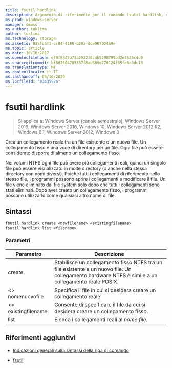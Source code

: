 ```yaml
---
title: fsutil hardlink
description: Argomento di riferimento per il comando fsutil hardlink, che consente di creare un collegamento reale tra un file esistente e un nuovo file.
ms.prod: windows-server
manager: dmoss
ms.author: toklima
author: toklima
ms.technology: storage
ms.assetid: 835fc6f1-cc84-4189-b29a-dde90792469e
ms.topic: article
ms.date: 10/16/2017
ms.openlocfilehash: ef0f8347a73a2522f6c4b9298799ad2e3536c4c9
ms.sourcegitcommit: bf887504703337f8ad685d778124f65fe8c3dc13
ms.translationtype: MT
ms.contentlocale: it-IT
ms.lasthandoff: 05/16/2020
ms.locfileid: "83435926"
---
```

# <a name="fsutil-hardlink"></a>fsutil hardlink

> Si applica a: Windows Server (canale semestrale), Windows Server 2019, Windows Server 2016, Windows 10, Windows Server 2012 R2, Windows 8.1, Windows Server 2012, Windows 8

Crea un collegamento reale tra un file esistente e un nuovo file. Un collegamento fisso è una voce di directory per un file. Ogni file può essere considerato disporre di almeno un collegamento fisso.

Nei volumi NTFS ogni file può avere più collegamenti reali, quindi un singolo file può essere visualizzato in molte directory (o anche nella stessa directory con nomi diversi). Poiché tutti i collegamenti di riferimento nello stesso file, i programmi possono aprire i collegamenti e modificare il file. Un file viene eliminato dal file system solo dopo che tutti i collegamenti sono stati eliminati. Dopo aver creato un collegamento fisso, i programmi possono utilizzarlo come qualsiasi altro nome di file.

## <a name="syntax"></a>Sintassi

```
fsutil hardlink create <newfilename> <existingfilename>
fsutil hardlink list <filename>
```

### <a name="parameters"></a>Parametri

| Parametro | Descrizione |
| --------- | ----------- |
| create | Stabilisce un collegamento fisso NTFS tra un file esistente e un nuovo file. Un collegamento hardware NTFS è simile a un collegamento reale POSIX. |
| \<> nomenuovofile | Specifica il file in cui si desidera creare un collegamento reale. |
| \<> existingfilename | Consente di specificare il file da cui si desidera creare un collegamento fisso. |
| list | Elenca i collegamenti reali al *nome file*. |

## <a name="additional-references"></a>Riferimenti aggiuntivi

- [Indicazioni generali sulla sintassi della riga di comando](command-line-syntax-key.md)

- [fsutil](fsutil.md)
